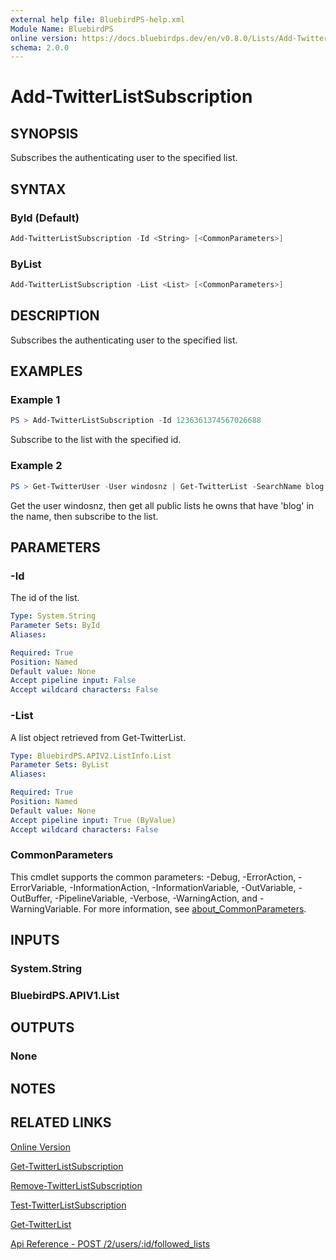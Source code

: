 ```yaml
---
external help file: BluebirdPS-help.xml
Module Name: BluebirdPS
online version: https://docs.bluebirdps.dev/en/v0.8.0/Lists/Add-TwitterListSubscription
schema: 2.0.0
---
```


# Add-TwitterListSubscription

## SYNOPSIS

Subscribes the authenticating user to the specified list.

## SYNTAX

### ById (Default)

```powershell
Add-TwitterListSubscription -Id <String> [<CommonParameters>]
```

### ByList

```powershell
Add-TwitterListSubscription -List <List> [<CommonParameters>]
```

## DESCRIPTION

Subscribes the authenticating user to the specified list.

## EXAMPLES

### Example 1

```powershell
PS > Add-TwitterListSubscription -Id 1236361374567026688
```

Subscribe to the list with the specified id.

### Example 2

```powershell
PS > Get-TwitterUser -User windosnz | Get-TwitterList -SearchName blog | Add-TwitterListSubscription
```

Get the user windosnz, then get all public lists he owns that have 'blog' in the name, then subscribe to the list.

## PARAMETERS

### -Id

The id of the list.

```yaml
Type: System.String
Parameter Sets: ById
Aliases:

Required: True
Position: Named
Default value: None
Accept pipeline input: False
Accept wildcard characters: False
```

### -List

A list object retrieved from Get-TwitterList.

```yaml
Type: BluebirdPS.APIV2.ListInfo.List
Parameter Sets: ByList
Aliases:

Required: True
Position: Named
Default value: None
Accept pipeline input: True (ByValue)
Accept wildcard characters: False
```

### CommonParameters

This cmdlet supports the common parameters: -Debug, -ErrorAction, -ErrorVariable, -InformationAction, -InformationVariable, -OutVariable, -OutBuffer, -PipelineVariable, -Verbose, -WarningAction, and -WarningVariable. For more information, see [about_CommonParameters](http://go.microsoft.com/fwlink/?LinkID=113216).

## INPUTS

### System.String

### BluebirdPS.APIV1.List

## OUTPUTS

### None

## NOTES

## RELATED LINKS

[Online Version](https://docs.bluebirdps.dev/en/v0.8.0/Lists/Add-TwitterListSubscription)

[Get-TwitterListSubscription](https://docs.bluebirdps.dev/en/v0.8.0/Lists/Get-TwitterListSubscription)

[Remove-TwitterListSubscription](https://docs.bluebirdps.dev/en/v0.8.0/Lists/Remove-TwitterListSubscription)

[Test-TwitterListSubscription](https://docs.bluebirdps.dev/en/v0.8.0/Lists/Test-TwitterListSubscription)

[Get-TwitterList](https://docs.bluebirdps.dev/en/v0.8.0/Lists/Get-TwitterList)

[Api Reference - POST /2/users/:id/followed_lists](https://developer.twitter.com/en/docs/twitter-api/lists/list-follows/api-reference/post-users-id-followed-lists)
